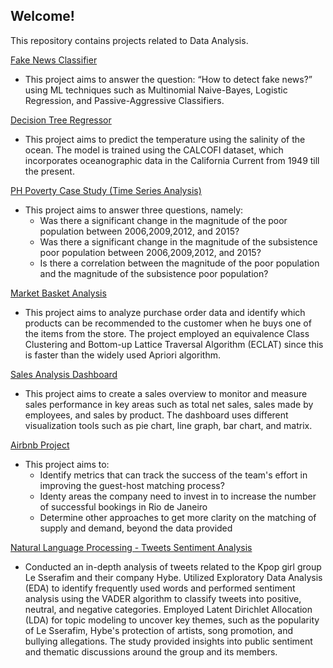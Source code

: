 ## Welcome! 

<p> This repository contains projects related to Data Analysis. </p> 

[Fake News Classifier](https://github.com/lhbsaldana/Data-Science-Projects/blob/main/Fake_News_Classification.ipynb)
  <ul> 
  <li> This project aims to answer the question: “How to detect fake news?” using ML techniques such as Multinomial Naive-Bayes, Logistic Regression, and Passive-Aggressive Classifiers. 
</li>
  </ul>


[Decision Tree Regressor](https://github.com/lhbsaldana/Data-Science-Projects/blob/main/Decision%20Tree%20Regressor.ipynb) 
 <ul> 
  <li> This project aims to predict the temperature using the salinity of the ocean. The model is trained using the CALCOFI dataset, which incorporates oceanographic data in the California Current from 1949 till the present. </li>
  </ul>

[PH Poverty Case Study (Time Series Analysis)](https://github.com/lhbsaldana/Data-Science-Projects/blob/main/PH%20Poverty%20Case%20Study%20(Time%20Series%20Analysis).ipynb) 
 <ul> 
  <li> This project aims to answer three questions, namely: 
    <ul> 
<li> Was there a significant change in the magnitude of the poor population between 2006,2009,2012, and 2015?</li>
<li> Was there a significant change in the magnitude of the subsistence poor population between 2006,2009,2012, and 2015? </li>
<li> Is there a correlation between the magnitude of the poor population and the magnitude of the subsistence poor population? </li>
    </ul>
 </li>
 </ul>

 [Market Basket Analysis](https://github.com/lhbsaldana/Data-Science-Projects/blob/main/Market_Basket%20%20Analysis%20.ipynb)
 <ul> 
  <li> This project aims to analyze purchase order data and identify which products can be recommended to the customer when he buys one of the items from the store. The project employed an equivalence Class Clustering and Bottom-up Lattice Traversal Algorithm (ECLAT) since this is faster than the widely used Apriori algorithm. </li>
  </ul>

  [Sales Analysis Dashboard](https://github.com/lhbsaldana/Data-Science-Projects/blob/main/Sales%20Dashboard.pdf) 
   <ul> 
  <li> This project aims to create a sales overview to monitor and measure sales performance in key areas such as total net sales, sales made by employees, and sales by product. The dashboard uses different visualization tools such as pie chart, line graph, bar chart, and matrix. </li>
   </ul>

   [Airbnb Project](https://github.com/lhbsaldana/Data-Science-Projects/tree/main/Airbnb%20Project)
   <ul>
<li>
  This project aims to: 
      <ul> 
<li> Identify metrics that can track the success of the team's effort in improving the guest-host matching process? </li>
<li> Identy areas the company need to invest in to increase the number of successful bookings in Rio de Janeiro </li>
<li> Determine other approaches to get more clarity on the matching of supply and demand, beyond the data provided </li>
    </ul>
</li> 
   </ul>

  [Natural Language Processing - Tweets Sentiment Analysis](https://github.com/lhbsaldana/Data-Science-Projects/blob/main/NLP%20-%20Twitter%20Data.ipynb) 
<ul>
<li>Conducted an in-depth analysis of tweets related to the Kpop girl group Le Sserafim and their company Hybe. Utilized Exploratory Data Analysis (EDA) to identify frequently used words and performed sentiment analysis using the VADER algorithm to classify tweets into positive, neutral, and negative categories. Employed Latent Dirichlet Allocation (LDA) for topic modeling to uncover key themes, such as the popularity of Le Sserafim, Hybe's protection of artists, song promotion, and bullying allegations. The study provided insights into public sentiment and thematic discussions around the group and its members. </li>
</ul>



